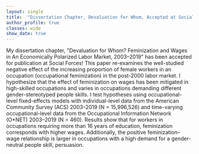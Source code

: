 ```yaml
---
layout: single
title:  "Dissertation Chapter, Devaluation for Whom, Accepted at Social Forces"
author_profile: true
classes: wide
show_date: true
---
```

<!-- <p class="page__meta"> <i class="fas fa-calendar-alt" aria-hidden="true"></i> {{ page.date | date: "%B %d, %Y" }}</p> -->
<p>
My dissertation chapter, "Devaluation for Whom? Feminization and Wages in An Economically Polarized Labor Market, 2003–2019" has been accepted for publication at Social Forces! This paper re-examines the well-studied negative effect of the increasing proportion of female workers in an occupation (occupational feminization) in the post-2000 labor market. I hypothesize that the effect of feminization on wages has been mitigated in high-skilled occupations and varies in occupations demanding different gender-stereotyped people skills. I test hypotheses using occupational-level fixed-effects models with individual-level data from the American Community Survey (ACS) 2003–2019 (N = 15,996,526) and time-varying occupational-level data from the Occupational Information Network (O*NET) 2003–2019 (N = 460). Results show that for workers in occupations requiring more than 16 years of education, feminization corresponds with higher wages. Additionally, the positive feminization–wage relationship is larger in occupations with a high demand for a gender-neutral people skill, persuasion.
</p>
